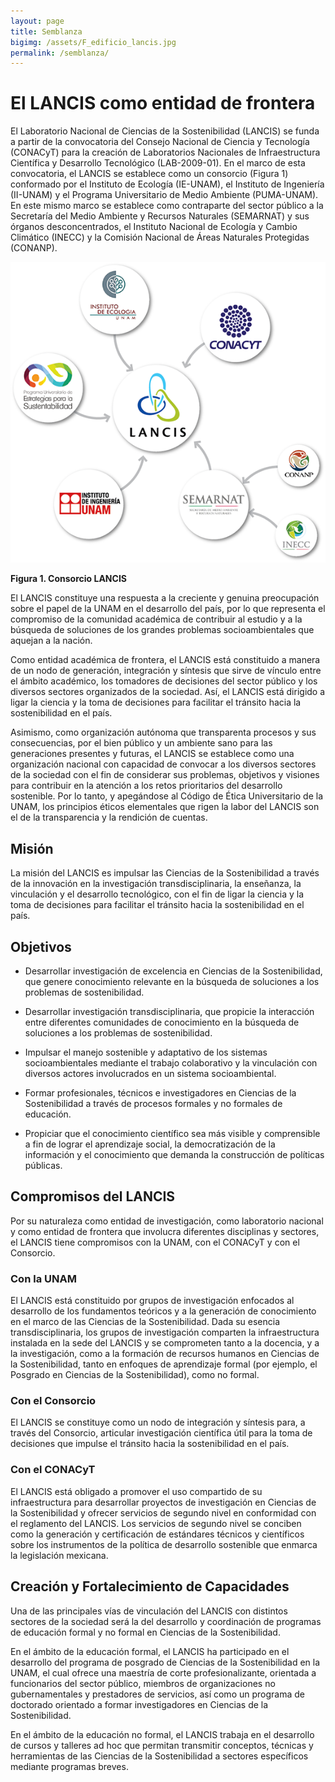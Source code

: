 ```yaml
---
layout: page
title: Semblanza
bigimg: /assets/F_edificio_lancis.jpg
permalink: /semblanza/
---
```


# El LANCIS como entidad de frontera

El Laboratorio Nacional de Ciencias de la Sostenibilidad (LANCIS) se
funda a partir de la convocatoria del Consejo Nacional de Ciencia y
Tecnología (CONACyT) para la creación de Laboratorios Nacionales de
Infraestructura Científica y Desarrollo Tecnológico (LAB-2009-01). En
el marco de esta convocatoria, el LANCIS se establece como un
consorcio (Figura 1) conformado por el Instituto de Ecología
(IE-UNAM), el Instituto de Ingeniería (II-UNAM) y el Programa
Universitario de Medio Ambiente (PUMA-UNAM). En este mismo marco se
establece como contraparte del sector público a la Secretaría del
Medio Ambiente y Recursos Naturales (SEMARNAT) y sus órganos
desconcentrados, el Instituto Nacional de Ecología y Cambio Climático
(INECC) y la Comisión Nacional de Áreas Naturales Protegidas (CONANP).

<img src="/assets/consorcio.png">

**Figura 1. Consorcio LANCIS**

El LANCIS constituye una respuesta a la creciente y genuina
preocupación sobre el papel de la UNAM en el desarrollo del país, por
lo que representa el compromiso de la comunidad académica de
contribuir al estudio y a la búsqueda de soluciones de los grandes
problemas socioambientales que aquejan a la nación.

Como entidad académica de frontera, el LANCIS está constituido a
manera de un nodo de generación, integración y síntesis que sirve de
vínculo entre el ámbito académico, los tomadores de decisiones del
sector público y los diversos sectores organizados de la
sociedad. Así, el LANCIS está dirigido a ligar la ciencia y la toma de
decisiones para facilitar el tránsito hacia la sostenibilidad en el
país.

Asimismo, como organización autónoma que transparenta procesos y sus
consecuencias, por el bien público y un ambiente sano para las
generaciones presentes y futuras, el LANCIS se establece como una
organización nacional con capacidad de convocar a los diversos
sectores de la sociedad con el fin de considerar sus problemas,
objetivos y visiones para contribuir en la atención a los retos
prioritarios del desarrollo sostenible. Por lo tanto, y apegándose al
Código de Ética Universitario de la UNAM, los principios éticos
elementales que rigen la labor del LANCIS son el de la transparencia y
la rendición de cuentas.

## Misión

La misión del LANCIS es impulsar las Ciencias de la Sostenibilidad a
través de la innovación en la investigación transdisciplinaria, la
enseñanza, la vinculación y el desarrollo tecnológico, con el fin de
ligar la ciencia y la toma de decisiones para facilitar el tránsito
hacia la sostenibilidad en el país.

## Objetivos

- Desarrollar investigación de excelencia en Ciencias de la
  Sostenibilidad, que genere conocimiento relevante en la búsqueda de
  soluciones a los problemas de sostenibilidad.

- Desarrollar investigación transdisciplinaria, que propicie la
interacción entre diferentes comunidades de conocimiento en la
búsqueda de soluciones a los problemas de sostenibilidad.

- Impulsar el manejo sostenible y adaptativo de los sistemas
socioambientales mediante el trabajo colaborativo y la vinculación con
diversos actores involucrados en un sistema socioambiental.

- Formar profesionales, técnicos e investigadores en Ciencias de la
Sostenibilidad a través de procesos formales y no formales de
educación.

- Propiciar que el conocimiento científico sea más visible y
comprensible a fin de lograr el aprendizaje social, la democratización
de la información y el conocimiento que demanda la construcción de
políticas públicas.

## Compromisos del LANCIS

Por su naturaleza como entidad de investigación, como laboratorio
nacional y como entidad de frontera que involucra diferentes
disciplinas y sectores, el LANCIS tiene compromisos con la UNAM, con
el CONACyT y con el Consorcio.

### Con la UNAM

El LANCIS está constituido por grupos de investigación enfocados al
desarrollo de los fundamentos teóricos y a la generación de
conocimiento en el marco de las Ciencias de la Sostenibilidad. Dada su
esencia transdisciplinaria, los grupos de investigación comparten la
infraestructura instalada en la sede del LANCIS y se comprometen tanto
a la docencia, y a la investigación, como a la formación de recursos
humanos en Ciencias de la Sostenibilidad, tanto en enfoques de
aprendizaje formal (por ejemplo, el Posgrado en Ciencias de la
Sostenibilidad), como no formal.

### Con el Consorcio

El LANCIS se constituye como un nodo de integración y síntesis para, a
través del Consorcio, articular investigación científica útil para la
toma de decisiones que impulse el tránsito hacia la sostenibilidad en
el país.


### Con el CONACyT

El LANCIS está obligado a promover el uso compartido de su
infraestructura para desarrollar proyectos de investigación en
Ciencias de la Sostenibilidad y ofrecer servicios de segundo nivel en
conformidad con el reglamento del LANCIS. Los servicios de segundo
nivel se conciben como la generación y certificación de estándares
técnicos y científicos sobre los instrumentos de la política de
desarrollo sostenible que enmarca la legislación mexicana.


## Creación y Fortalecimiento de Capacidades

Una de las principales vías de vinculación del LANCIS con distintos
sectores de la sociedad será la del desarrollo y coordinación de
programas de educación formal y no formal en Ciencias de la
Sostenibilidad.

En el ámbito de la educación formal, el LANCIS ha participado en el
desarrollo del programa de posgrado de Ciencias de la Sostenibilidad
en la UNAM, el cual ofrece una maestría de corte profesionalizante,
orientada a funcionarios del sector público, miembros de
organizaciones no gubernamentales y prestadores de servicios, así como
un programa de doctorado orientado a formar investigadores en Ciencias
de la Sostenibilidad.

En el ámbito de la educación no formal, el LANCIS trabaja en el
desarrollo de cursos y talleres ad hoc que permitan transmitir
conceptos, técnicas y herramientas de las Ciencias de la
Sostenibilidad a sectores específicos mediante programas breves.
